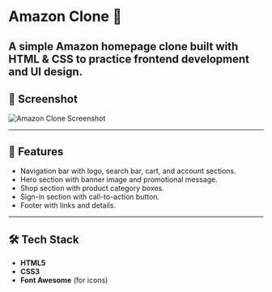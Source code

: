 # Amazon Clone 🛒

A simple **Amazon homepage clone** built with **HTML & CSS** to practice frontend development and UI design.
---

## 📸 Screenshot
![Amazon Clone Screenshot](https://github.com/Shreyas2545/amazon-clone/blob/6d9a2a6b6a7ee205d9019f14f3a384bc83a18d72/AmazonClone/amazon-clone-screenshot.png)

---

## 🚀 Features
- Navigation bar with logo, search bar, cart, and account sections.
- Hero section with banner image and promotional message.
- Shop section with product category boxes.
- Sign-in section with call-to-action button.
- Footer with links and details.

---

## 🛠️ Tech Stack
- **HTML5**
- **CSS3**
- **Font Awesome** (for icons)


